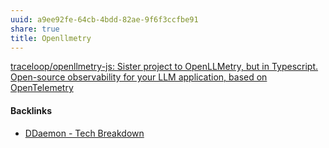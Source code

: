 ```yaml
---
uuid: a9ee92fe-64cb-4bdd-82ae-9f6f3ccfbe91
share: true
title: Openllmetry
---
```

[traceloop/openllmetry-js: Sister project to OpenLLMetry, but in Typescript. Open-source observability for your LLM application, based on OpenTelemetry](https://github.com/traceloop/openllmetry-js)

#### Backlinks

* [DDaemon - Tech Breakdown](/457c6a22-361f-4b4b-9867-809c7c6d0316)